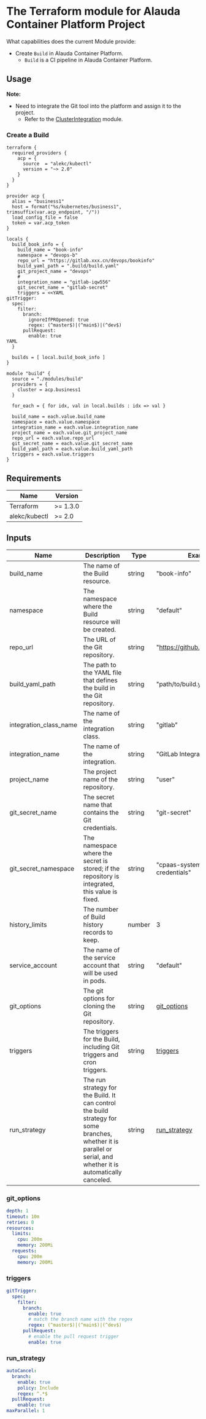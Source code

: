 # The Terraform module for Alauda Container Platform Project

What capabilities does the current Module provide:

- Create `Build` in Alauda Container Platform.
  - `Build` is a CI pipeline in Alauda Container Platform.

## Usage

**Note:**

* Need to integrate the Git tool into the platform and assign it to the project.
  - Refer to the [ClusterIntegration](../clusterintegration/README.md) module.

### Create a Build

```hcl
terraform {
  required_providers {
    acp = {
      source  = "alekc/kubectl"
      version = "~> 2.0"
    }
  }
}

provider acp {
  alias = "business1"
  host = format("%s/kubernetes/business1", trimsuffix(var.acp_endpoint, "/"))
  load_config_file = false
  token = var.acp_token
}

locals {
  build_book_info = {
    build_name = "book-info"
    namespace = "devops-b"
    repo_url = "https://gitlab.xxx.cn/devops/bookinfo"
    build_yaml_path = ".build/build.yaml"
    git_project_name = "devops"
    #
    integration_name = "gitlab-iqw556"
    git_secret_name = "gitlab-secret"
    triggers = <<YAML
gitTrigger:
  spec:
    filter:
      branch:
        ignoreIfPROpened: true
        regex: (^master$)|(^main$)|(^dev$)
      pullRequest:
        enable: true
YAML
  }

  builds = [ local.build_book_info ]
}

module "build" {
  source = "./modules/build"
  providers = {
    cluster = acp.business1
  }

  for_each = { for idx, val in local.builds : idx => val }

  build_name = each.value.build_name
  namespace = each.value.namespace
  integration_name = each.value.integration_name
  project_name = each.value.git_project_name
  repo_url = each.value.repo_url
  git_secret_name = each.value.git_secret_name
  build_yaml_path = each.value.build_yaml_path
  triggers = each.value.triggers
}
```

## Requirements

| Name          | Version  |
| ------------- | -------- |
| Terraform     | >= 1.3.0 |
| alekc/kubectl | >= 2.0   |


## Inputs

| Name                  | Description                                                                 | Type   | Example                        | Required |
|-----------------------|-----------------------------------------------------------------------------|--------|--------------------------------|----------|
| build_name            | The name of the Build resource.                                             | string | "book-info"                    | Y        |
| namespace             | The namespace where the Build resource will be created.                     | string | "default"                      | Y        |
| repo_url              | The URL of the Git repository.                                              | string | "https://github.com/user/repo" | Y        |
| build_yaml_path       | The path to the YAML file that defines the build in the Git repository.     | string | "path/to/build.yaml"           | Y        |
| integration_class_name | The name of the integration class.                                         | string | "gitlab"                       | Y        |
| integration_name      | The name of the integration.                                                | string | "GitLab Integration Name"      | Y        |
| project_name          | The project name of the repository.                                         | string | "user"                         | Y        |
| git_secret_name       | The secret name that contains the Git credentials.                          | string | "git-secret"                   | Y        |
| git_secret_namespace  | The namespace where the secret is stored; if the repository is integrated, this value is fixed. | string | "cpaas-system-global-credentials" | N      |
| history_limits        | The number of Build history records to keep.                                | number | 3                              | N        |
| service_account       | The name of the service account that will be used in pods.                  | string | "default"                      | N        |
| git_options           | The git options for cloning the Git repository.                             | string | [git_options](#git_options)    | N        |
| triggers              | The triggers for the Build, including Git triggers and cron triggers.       | string | [triggers](#triggers)          | N        |
| run_strategy          | The run strategy for the Build. It can control the build strategy for some branches, whether it is parallel or serial, and whether it is automatically canceled. | string | [run_strategy](#run_strategy)  | N        |

### git_options

```yaml
depth: 1
timeout: 10m
retries: 0
resources:
  limits:
    cpu: 200m
    memory: 200Mi
  requests:
    cpu: 200m
    memory: 200Mi
```

### triggers

```yaml
gitTrigger:
  spec:
    filter:
      branch:
        enable: true
        # match the branch name with the regex
        regex: (^master$)|(^main$)|(^dev$)
      pullRequest:
        # enable the pull request trigger
        enable: true
```

### run_strategy

```yaml
autoCancel:
  branch:
    enable: true
    policy: Include
    regex: ^.*$
  pullRequest:
    enable: true
maxParallel: 1
```
